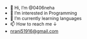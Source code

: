 - 👋 Hi, I’m @0406neha
- 👀 I’m interested in Programming
- 🌱 I’m currently learning languages
- 📫 How to reach me &darr;
- nrani51916@gmail.com
